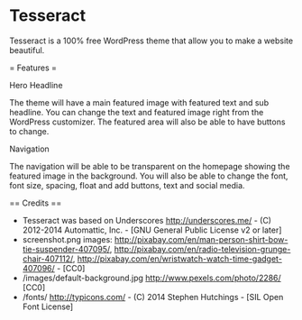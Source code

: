 Tesseract
===
Tesseract is a 100% free WordPress theme that allow you to make a website beautiful. 



= Features =

Hero Headline

The theme will have a main featured image with featured text and sub headline.  You can change the text and featured image right from the WordPress customizer. The featured area will also be able to have buttons to change.  

Navigation

The navigation will be able to be transparent on the homepage showing the featured image in the background.  You will also be able to change the font, font size, spacing, float and add buttons, text and social media.



== Credits ==

* Tesseract was based on Underscores http://underscores.me/ - (C) 2012-2014 Automattic, Inc. - [GNU General Public License v2 or later]
* screenshot.png images: http://pixabay.com/en/man-person-shirt-bow-tie-suspender-407095/, http://pixabay.com/en/radio-television-grunge-chair-407112/, http://pixabay.com/en/wristwatch-watch-time-gadget-407096/ - [CC0]
* /images/default-background.jpg http://www.pexels.com/photo/2286/ [CC0]
* /fonts/ http://typicons.com/ - (C) 2014 Stephen Hutchings - [SIL Open Font License]
